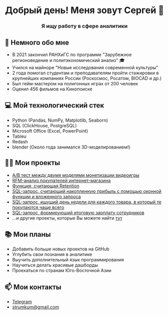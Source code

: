<h1 align="center">Добрый день! Меня зовут Сергей 👋</h1>
<h3 align="center">Я ищу работу в сфере аналитики</h3>

## 📅 Немного обо мне
- В 2021 закончил РАНХиГС по программе "Зарубежное регионоведение и политэкономический анализ" 🎓
- Учился на майноре "Новые исследования современной культуры"
- 2 года помогал студентам и преподавателям пройти стажировки в крупнейших компаниях России (Роскосмос, Росатом, BIOCAD и др.)
- Был гейм-мастером на полигонных играх от 200 человек
- Оценил 456 фильмов на Кинопоиске

## 💻 Мой технологический стек
- Python (Pandas, NumPy, Matplotlib, Seaborn)
- SQL (ClickHouse, PostgreSQL)
- Microsoft Office (Excel, PowerPoint)
- Tableu
- Redash
- blender (Около года занимался 3D-моделированием!)

## 👨‍💻 Мои проекты
- [A/B тест между двумя моделями монетизации видеоигры](https://github.com/hediogenes/my_resume/blob/main/AB-тест.ipynb)
- [RFM-анализ покупателей интернет-магазина](https://github.com/hediogenes/my_resume/blob/main/RFM-сегментация.ipynb)
- [Функция, считающая Retention](https://github.com/hediogenes/my_resume/blob/main/Функция_по_подсчету_Retention.ipynb)
- [SQL-запрос, считающий накопленную прибыль с помощью оконной функции и вложенного запроса](https://github.com/hediogenes/SQL-Window_Function)
- [SQL-запрос, ищущий день недели для каждого товара, в который те покупаются чаще всего](https://github.com/hediogenes/SQL-The_most_popular_weekday_of_each_product)
- [SQL-запрос, формирующий итоговую зарплату сотрудников](https://github.com/hediogenes/SQL-Salary_per_month)
- ...и другие проекты, которые Вы можете найти [тут](https://github.com/hediogenes?tab=repositories)

## 📚 Мои планы
- Добавить больше новых проектов на GitHub
- Углубить свои познания в аналитике
- Выучить дополнительный язык программирования
- Научиться делать красивые дашборды
- Проехаться по странам Юго-Восточной Азии

## 📫 Мои контакты
- [Telegram](https://t.me/loki_the_trixter)
- strumkum@gmail.com

<img src="https://komarev.com/ghpvc/?username=hediogenes&style=flat-square&color=blue" alt=""/>
